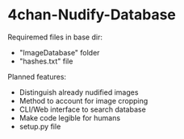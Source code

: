 # 4chan-Nudify-Database

Requiremed files in base dir:
- "ImageDatabase" folder
- "hashes.txt" file

Planned features:
- Distinguish already nudified images
- Method to account for image cropping
- CLI/Web interface to search database
- Make code legible for humans
- setup.py file
